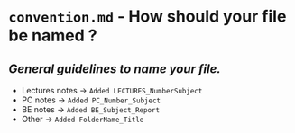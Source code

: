 # `convention.md` - How should your file be named ?
*General guidelines to name your file.*
---
- Lectures notes &rarr; `Added LECTURES_NumberSubject`
- PC notes &rarr; `Added PC_Number_Subject`
- BE notes &rarr; `Added BE_Subject_Report`
- Other &rarr; `Added FolderName_Title`